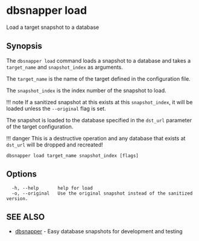 # dbsnapper load

Load a target snapshot to a database

## Synopsis

The `dbsnapper load` command loads a snapshot to a database and takes a `target_name` and `snapshot_index` as arguments.
	
The `target_name` is the name of the target defined in the configuration file.

The `snapshot_index` is the index number of the snapshot to load.

!!! note
		If a sanitized snapshot at this exists at this `snapshot_index`, it will be loaded
		unless the `--original` flag is set.

The snapshot is loaded to the database specified in the `dst_url` parameter of the target configuration. 

!!! danger 
		This is a destructive operation and any database that exists at `dst_url` will be dropped and recreated!



```
dbsnapper load target_name snapshot_index [flags]
```

## Options

```
  -h, --help       help for load
  -o, --original   Use the original snapshot instead of the sanitized version.
```

## SEE ALSO

* [dbsnapper](dbsnapper.md)	 - Easy database snapshots for development and testing

